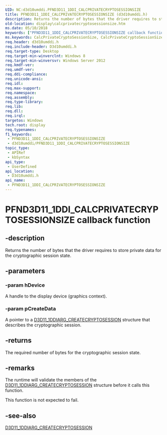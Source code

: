 ```yaml
---
UID: NC:d3d10umddi.PFND3D11_1DDI_CALCPRIVATECRYPTOSESSIONSIZE
title: PFND3D11_1DDI_CALCPRIVATECRYPTOSESSIONSIZE (d3d10umddi.h)
description: Returns the number of bytes that the driver requires to store private data for the cryptographic session state.
old-location: display\calcprivatecryptosessionsize.htm
ms.date: 05/10/2018
keywords: ["PFND3D11_1DDI_CALCPRIVATECRYPTOSESSIONSIZE callback function"]
ms.keywords: CalcPrivateCryptoSessionSize, CalcPrivateCryptoSessionSize callback function [Display Devices], PFND3D11_1DDI_CALCPRIVATECRYPTOSESSIONSIZE, PFND3D11_1DDI_CALCPRIVATECRYPTOSESSIONSIZE callback, d3d10umddi/CalcPrivateCryptoSessionSize, display.calcprivatecryptosessionsize
req.header: d3d10umddi.h
req.include-header: D3d10umddi.h
req.target-type: Desktop
req.target-min-winverclnt: Windows 8
req.target-min-winversvr: Windows Server 2012
req.kmdf-ver: 
req.umdf-ver: 
req.ddi-compliance: 
req.unicode-ansi: 
req.idl: 
req.max-support: 
req.namespace: 
req.assembly: 
req.type-library: 
req.lib: 
req.dll: 
req.irql: 
targetos: Windows
tech.root: display
req.typenames: 
f1_keywords:
 - PFND3D11_1DDI_CALCPRIVATECRYPTOSESSIONSIZE
 - d3d10umddi/PFND3D11_1DDI_CALCPRIVATECRYPTOSESSIONSIZE
topic_type:
 - APIRef
 - kbSyntax
api_type:
 - UserDefined
api_location:
 - D3d10umddi.h
api_name:
 - PFND3D11_1DDI_CALCPRIVATECRYPTOSESSIONSIZE
---
```


# PFND3D11_1DDI_CALCPRIVATECRYPTOSESSIONSIZE callback function


## -description

Returns the number of bytes that the driver requires to store private data for the cryptographic session state.

## -parameters

### -param hDevice

A handle to the display device (graphics context).

### -param pCreateData

A pointer to a <a href="/windows-hardware/drivers/ddi/d3d10umddi/ns-d3d10umddi-d3d11_1ddiarg_createcryptosession">D3D11_1DDIARG_CREATECRYPTOSESSION</a> structure that describes the cryptographic session.

## -returns

The required number of bytes for the cryptographic session state.

## -remarks

The runtime will validate the members of the <a href="/windows-hardware/drivers/ddi/d3d10umddi/ns-d3d10umddi-d3d11_1ddiarg_createcryptosession">D3D11_1DDIARG_CREATECRYPTOSESSION</a> structure before it calls this function.

This function is not expected to fail.

## -see-also

<a href="/windows-hardware/drivers/ddi/d3d10umddi/ns-d3d10umddi-d3d11_1ddiarg_createcryptosession">D3D11_1DDIARG_CREATECRYPTOSESSION</a>

